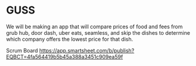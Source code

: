# GUSS
We will be making an app that will compare prices of food and fees from grub hub, door dash, uber eats, seamless, and skip the dishes to determine which company offers the lowest price for that dish. 

Scrum Board
https://app.smartsheet.com/b/publish?EQBCT=4fa564419b5b45a388a3451c909ea59f
